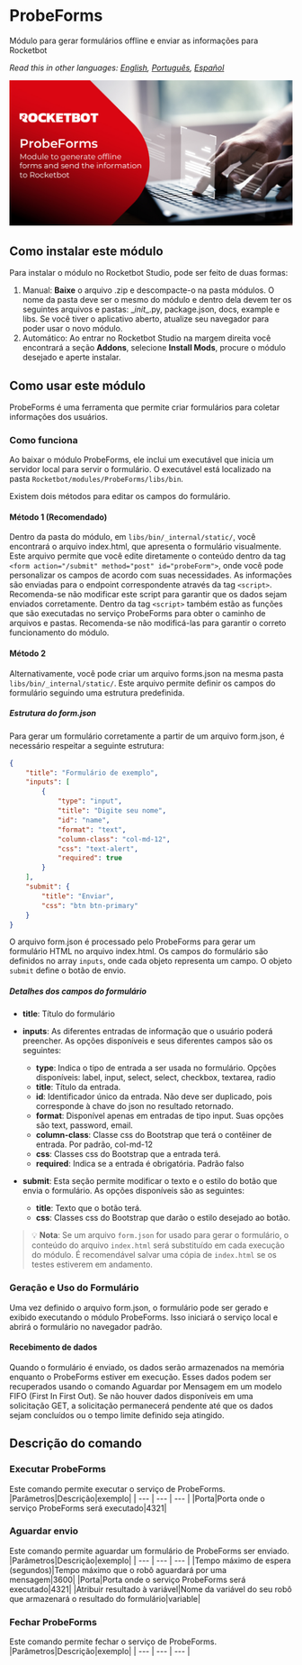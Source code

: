 # ProbeForms
  
Módulo para gerar formulários offline e enviar as informações para Rocketbot  

*Read this in other languages: [English](Manual_ProbeForms.md), [Português](Manual_ProbeForms.pr.md), [Español](Manual_ProbeForms.es.md)*
  
![banner](imgs/Banner_ProbeForms.jpg)
## Como instalar este módulo
  
Para instalar o módulo no Rocketbot Studio, pode ser feito de duas formas:
1. Manual: __Baixe__ o arquivo .zip e descompacte-o na pasta módulos. O nome da pasta deve ser o mesmo do módulo e dentro dela devem ter os seguintes arquivos e pastas: \__init__.py, package.json, docs, example e libs. Se você tiver o aplicativo aberto, atualize seu navegador para poder usar o novo módulo.
2. Automático: Ao entrar no Rocketbot Studio na margem direita você encontrará a seção **Addons**, selecione **Install Mods**, procure o módulo desejado e aperte instalar.  



## Como usar este módulo

ProbeForms é uma ferramenta que permite criar formulários para coletar informações dos usuários.

### Como funciona

Ao baixar o módulo ProbeForms, ele inclui um executável que inicia um servidor local para servir o formulário. O executável está localizado na pasta `Rocketbot/modules/ProbeForms/libs/bin`.

Existem dois métodos para editar os campos do formulário.

#### Método 1 (Recomendado)

Dentro da pasta do módulo, em `libs/bin/_internal/static/`, você encontrará o arquivo index.html, que apresenta o formulário visualmente. Este arquivo permite que você edite diretamente o conteúdo dentro da tag `<form action="/submit" method="post" id="probeForm">`, onde você pode personalizar os campos de acordo com suas necessidades. As informações são enviadas para o endpoint correspondente através da tag `<script>`. Recomenda-se não modificar este script para garantir que os dados sejam enviados corretamente. Dentro da tag `<script>` também estão as funções que são 
executadas no serviço ProbeForms para obter o caminho de arquivos e pastas. Recomenda-se não modificá-las para garantir o correto funcionamento do módulo.

#### Método 2

Alternativamente, você pode criar um arquivo forms.json na mesma pasta `libs/bin/_internal/static/`. Este arquivo permite definir os campos do formulário seguindo uma estrutura predefinida.

##### Estrutura do form.json

Para gerar um formulário corretamente a partir de um arquivo form.json, é necessário respeitar a seguinte estrutura:

```json
{
    "title": "Formulário de exemplo",
    "inputs": [
        {
            "type": "input",
            "title": "Digite seu nome",
            "id": "name",
            "format": "text",
            "column-class": "col-md-12",
            "css": "text-alert",
            "required": true
        }
    ],
    "submit": {
        "title": "Enviar",
        "css": "btn btn-primary"
    }
}
```

O arquivo form.json é processado pelo ProbeForms para gerar um formulário HTML no arquivo index.html. Os campos do formulário são definidos no array `inputs`, onde cada objeto representa um campo. O objeto `submit` define o botão de envio.

##### Detalhes dos campos do formulário

- **title**: Título do formulário

- **inputs**: As diferentes entradas de informação que o usuário poderá preencher. As opções disponíveis e seus diferentes campos são os seguintes:
    - **type**: Indica o tipo de entrada a ser usada no formulário. Opções disponíveis: label, input, select, select, checkbox, textarea, radio
    - **title**: Título da entrada.
    - **id**: Identificador único da entrada. Não deve ser duplicado, pois corresponde à chave do json no resultado retornado.
    - **format**: Disponível apenas em entradas de tipo input. Suas opções são text, password, email.
    - **column-class**: Classe css do Bootstrap que terá o contêiner de entrada. Por padrão, col-md-12
    - **css**: Classes css do Bootstrap que a entrada terá.
    - **required**: Indica se a entrada é obrigatória. Padrão falso

- **submit**: Esta seção permite modificar o texto e o estilo do botão que envia o formulário. As opções disponíveis são as seguintes:
    - **title**: Texto que o botão terá.
    - **css**: Classes css do Bootstrap que darão o estilo desejado ao botão.

> 💡 **Nota**: Se um arquivo `form.json` for usado para gerar o formulário, o conteúdo do arquivo `index.html` será substituído em cada execução do módulo. É recomendável salvar uma cópia de `index.html` se os testes estiverem em andamento.

### Geração e Uso do Formulário

Uma vez definido o arquivo form.json, o formulário pode ser gerado e exibido executando o módulo ProbeForms. Isso iniciará o serviço local e abrirá o formulário no navegador padrão.

#### Recebimento de dados

Quando o formulário é enviado, os dados serão armazenados na memória enquanto o ProbeForms estiver em execução. Esses dados podem ser recuperados usando o comando Aguardar por Mensagem em um modelo FIFO (First In First Out). Se não 
houver dados disponíveis em uma solicitação GET, a solicitação permanecerá pendente até que os dados sejam concluídos ou o tempo limite definido seja atingido.
## Descrição do comando

### Executar ProbeForms
  
Este comando permite executar o serviço de ProbeForms.
|Parâmetros|Descrição|exemplo|
| --- | --- | --- |
|Porta|Porta onde o serviço ProbeForms será executado|4321|

### Aguardar envio
  
Este comando permite aguardar um formulário de ProbeForms ser enviado.
|Parâmetros|Descrição|exemplo|
| --- | --- | --- |
|Tempo máximo de espera (segundos)|Tempo máximo que o robô aguardará por uma mensagem|3600|
|Porta|Porta onde o serviço ProbeForms será executado|4321|
|Atribuir resultado à variável|Nome da variável do seu robô que armazenará o resultado do formulário|variable|

### Fechar ProbeForms
  
Este comando permite fechar o serviço de ProbeForms.
|Parâmetros|Descrição|exemplo|
| --- | --- | --- |
